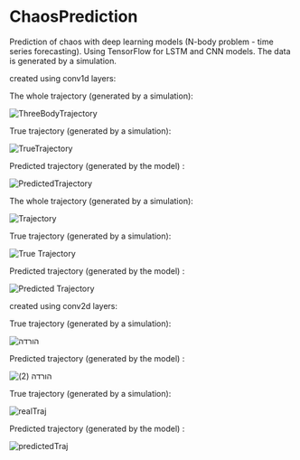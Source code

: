 # ChaosPrediction
Prediction of chaos with deep learning models (N-body problem - time series forecasting). Using TensorFlow for LSTM and CNN models.
The data is generated by a simulation.


created using conv1d layers:


The whole trajectory (generated by a simulation):


![ThreeBodyTrajectory](https://user-images.githubusercontent.com/73993135/185952743-5d8eeedd-3944-4bbb-9a7a-e321992253ed.png)


True trajectory (generated by a simulation):


![TrueTrajectory](https://user-images.githubusercontent.com/73993135/185952637-61159f65-6600-444b-9972-c24cd68215ec.png)



Predicted trajectory (generated by the model) :


![PredictedTrajectory](https://user-images.githubusercontent.com/73993135/185952716-1e686c2f-0a75-4aa3-98c5-c149e6d3be47.png)




The whole trajectory (generated by a simulation):


![Trajectory](https://user-images.githubusercontent.com/73993135/189484299-bcac5e20-b6a8-4002-a38a-838fbae6248e.png)


True trajectory (generated by a simulation):



![True Trajectory](https://user-images.githubusercontent.com/73993135/189484316-0a39e044-fa4b-4099-a47a-454cf784a11e.png)



Predicted trajectory (generated by the model) :



![Predicted Trajectory](https://user-images.githubusercontent.com/73993135/189484323-ac01bd15-7984-4f50-b16e-ec739b17316d.png)



created using conv2d layers:


True trajectory (generated by a simulation):


![הורדה](https://user-images.githubusercontent.com/73993135/189724290-2a9e3782-fd09-47c6-81a1-56a0db4205b9.png)


Predicted trajectory (generated by the model) :


![הורדה (2)](https://user-images.githubusercontent.com/73993135/189724478-6f6bbc56-bdb7-43e9-9c6d-a75877d447b7.png)



True trajectory (generated by a simulation):



![realTraj](https://user-images.githubusercontent.com/73993135/192884397-4367a0bc-e390-4e12-97b7-6df673a630ba.png)



Predicted trajectory (generated by the model) :


![predictedTraj](https://user-images.githubusercontent.com/73993135/192884452-5aec656e-2ba4-407e-a9e5-f353b6fd0b6b.png)




